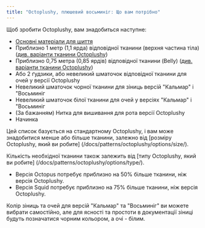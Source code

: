 ```yaml
---
title: "Octoplushy, плюшевий восьминіг: Що вам потрібно"
---
```


Щоб зробити Octoplushy, вам знадобиться наступне:

- [Основні матеріали для шиття](/docs/sewing/basic-sewing-supplies)
- Приблизно 1 метр (1,1 ярда) відповідної тканини (верхня частина тіла) ([див. варіанти тканини Octoplushy](/docs/patterns/octoplushy/fabric/))
- Приблизно 0,75 метра (0,85 ярдів) відповідної тканини (Belly) ([див. варіанти тканини Octoplushy](/docs/patterns/octoplushy/fabric/))
- Або 2 ґудзики, або невеликий шматочок відповідної тканини для очей у версії Octoplushy
- Невеликий шматочок чорної тканини для зіниць версій "Кальмар" і "Восьминіг
- Невеликий шматочок білої тканини для очей у версіях "Кальмар" і "Восьминіг
- (За бажанням) Нитка для вишивання для рота версії Octoplushy
- Начинка

<Note>

Цей список базується на стандартному Octoplushy, і вам може знадобитися менше або більше тканини, залежно від [розміру Octoplushy, який ви робите] (/docs/patterns/octoplushy/options/size/). 

Кількість необхідної тканини також залежить від [типу Octoplushy, який ви робите] (/docs/patterns/octoplushy/options/type/).
- Версія Octopus потребує приблизно на 50% більше тканини, ніж версія Octoplushy.
- Версія Squid потребує приблизно на 75% більше тканини, ніж версія Octoplushy.

Колір зіниць та очей для версій "Кальмар" та "Восьминіг" ви можете вибрати самостійно, але для ясності та простоти в документації зіниці будуть позначатися чорним кольором, а очі - білим.

</Note>
